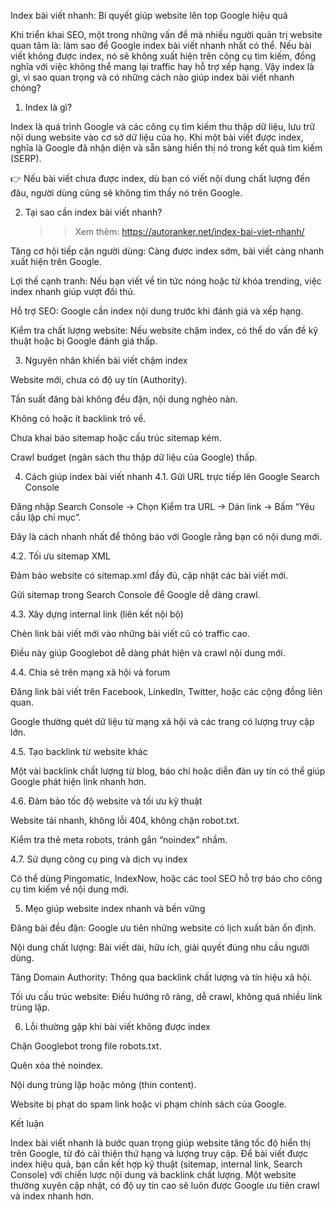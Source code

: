 Index bài viết nhanh: Bí quyết giúp website lên top Google hiệu quả

Khi triển khai SEO, một trong những vấn đề mà nhiều người quản trị website quan tâm là: làm sao để Google index bài viết nhanh nhất có thể. Nếu bài viết không được index, nó sẽ không xuất hiện trên công cụ tìm kiếm, đồng nghĩa với việc không thể mang lại traffic hay hỗ trợ xếp hạng. Vậy index là gì, vì sao quan trọng và có những cách nào giúp index bài viết nhanh chóng?

1. Index là gì?

Index là quá trình Google và các công cụ tìm kiếm thu thập dữ liệu, lưu trữ nội dung website vào cơ sở dữ liệu của họ. Khi một bài viết được index, nghĩa là Google đã nhận diện và sẵn sàng hiển thị nó trong kết quả tìm kiếm (SERP).

👉 Nếu bài viết chưa được index, dù bạn có viết nội dung chất lượng đến đâu, người dùng cũng sẽ không tìm thấy nó trên Google.

2. Tại sao cần index bài viết nhanh?
   >>Xem thêm: https://autoranker.net/index-bai-viet-nhanh/

Tăng cơ hội tiếp cận người dùng: Càng được index sớm, bài viết càng nhanh xuất hiện trên Google.

Lợi thế cạnh tranh: Nếu bạn viết về tin tức nóng hoặc từ khóa trending, việc index nhanh giúp vượt đối thủ.

Hỗ trợ SEO: Google cần index nội dung trước khi đánh giá và xếp hạng.

Kiểm tra chất lượng website: Nếu website chậm index, có thể do vấn đề kỹ thuật hoặc bị Google đánh giá thấp.

3. Nguyên nhân khiến bài viết chậm index

Website mới, chưa có độ uy tín (Authority).

Tần suất đăng bài không đều đặn, nội dung nghèo nàn.

Không có hoặc ít backlink trỏ về.

Chưa khai báo sitemap hoặc cấu trúc sitemap kém.

Crawl budget (ngân sách thu thập dữ liệu của Google) thấp.

4. Cách giúp index bài viết nhanh
4.1. Gửi URL trực tiếp lên Google Search Console

Đăng nhập Search Console → Chọn Kiểm tra URL → Dán link → Bấm “Yêu cầu lập chỉ mục”.

Đây là cách nhanh nhất để thông báo với Google rằng bạn có nội dung mới.

4.2. Tối ưu sitemap XML

Đảm bảo website có sitemap.xml đầy đủ, cập nhật các bài viết mới.

Gửi sitemap trong Search Console để Google dễ dàng crawl.

4.3. Xây dựng internal link (liên kết nội bộ)

Chèn link bài viết mới vào những bài viết cũ có traffic cao.

Điều này giúp Googlebot dễ dàng phát hiện và crawl nội dung mới.

4.4. Chia sẻ trên mạng xã hội và forum

Đăng link bài viết trên Facebook, LinkedIn, Twitter, hoặc các cộng đồng liên quan.

Google thường quét dữ liệu từ mạng xã hội và các trang có lượng truy cập lớn.

4.5. Tạo backlink từ website khác

Một vài backlink chất lượng từ blog, báo chí hoặc diễn đàn uy tín có thể giúp Google phát hiện link nhanh hơn.

4.6. Đảm bảo tốc độ website và tối ưu kỹ thuật

Website tải nhanh, không lỗi 404, không chặn robot.txt.

Kiểm tra thẻ meta robots, tránh gắn “noindex” nhầm.

4.7. Sử dụng công cụ ping và dịch vụ index

Có thể dùng Pingomatic, IndexNow, hoặc các tool SEO hỗ trợ báo cho công cụ tìm kiếm về nội dung mới.

5. Mẹo giúp website index nhanh và bền vững

Đăng bài đều đặn: Google ưu tiên những website có lịch xuất bản ổn định.

Nội dung chất lượng: Bài viết dài, hữu ích, giải quyết đúng nhu cầu người dùng.

Tăng Domain Authority: Thông qua backlink chất lượng và tín hiệu xã hội.

Tối ưu cấu trúc website: Điều hướng rõ ràng, dễ crawl, không quá nhiều link trùng lặp.

6. Lỗi thường gặp khi bài viết không được index

Chặn Googlebot trong file robots.txt.

Quên xóa thẻ noindex.

Nội dung trùng lặp hoặc mỏng (thin content).

Website bị phạt do spam link hoặc vi phạm chính sách của Google.

Kết luận

Index bài viết nhanh là bước quan trọng giúp website tăng tốc độ hiển thị trên Google, từ đó cải thiện thứ hạng và lượng truy cập. Để bài viết được index hiệu quả, bạn cần kết hợp kỹ thuật (sitemap, internal link, Search Console) với chiến lược nội dung và backlink chất lượng. Một website thường xuyên cập nhật, có độ uy tín cao sẽ luôn được Google ưu tiên crawl và index nhanh hơn.
